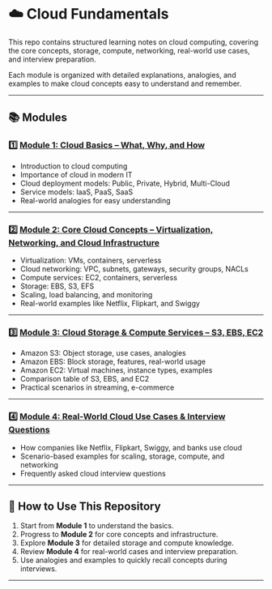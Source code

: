 # ☁️ Cloud Fundamentals 

This repo contains structured learning notes on cloud computing, covering the core concepts, storage, compute, networking, real-world use cases, and interview preparation.  

Each module is organized with detailed explanations, analogies, and examples to make cloud concepts easy to understand and remember.  

---

## 📚 Modules

### 1️⃣ [Module 1: Cloud Basics – What, Why, and How](./Module-1-Cloud-Basics/README.md)  
- Introduction to cloud computing  
- Importance of cloud in modern IT  
- Cloud deployment models: Public, Private, Hybrid, Multi-Cloud  
- Service models: IaaS, PaaS, SaaS  
- Real-world analogies for easy understanding  

---

### 2️⃣ [Module 2: Core Cloud Concepts – Virtualization, Networking, and Cloud Infrastructure](./Module-2-Core-Concepts/README.md)  
- Virtualization: VMs, containers, serverless  
- Cloud networking: VPC, subnets, gateways, security groups, NACLs  
- Compute services: EC2, containers, serverless  
- Storage: EBS, S3, EFS  
- Scaling, load balancing, and monitoring  
- Real-world examples like Netflix, Flipkart, and Swiggy  

---

### 3️⃣ [Module 3: Cloud Storage & Compute Services – S3, EBS, EC2](./Module-3-Storage-Compute/README.md)  
- Amazon S3: Object storage, use cases, analogies  
- Amazon EBS: Block storage, features, real-world usage  
- Amazon EC2: Virtual machines, instance types, examples  
- Comparison table of S3, EBS, and EC2  
- Practical scenarios in streaming, e-commerce 

---

### 4️⃣ [Module 4: Real-World Cloud Use Cases & Interview Questions](./Module-4-UseCases-Interviews/README.md)  
- How companies like Netflix, Flipkart, Swiggy, and banks use cloud  
- Scenario-based examples for scaling, storage, compute, and networking  
- Frequently asked cloud interview questions 

---

## 🔹 How to Use This Repository
1. Start from **Module 1** to understand the basics.  
2. Progress to **Module 2** for core concepts and infrastructure.  
3. Explore **Module 3** for detailed storage and compute knowledge.  
4. Review **Module 4** for real-world cases and interview preparation.  
5. Use analogies and examples to quickly recall concepts during interviews.  


---
